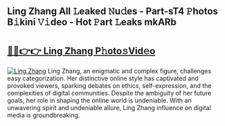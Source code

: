 ## Ling Zhang All 𝙻eaked 𝙽u𝚍es - Part-sT4 𝙿hotos B𝚒kini 𝚅𝚒deo - Hot 𝙿art 𝙻eaks mkARb

# <h2><a href="http://ld0bvwc.urlbe.top/?page=Ling+Zhang">🔗🔗👉👉 Ling Zhang P𝚑oto𝚜Vid𝚎o</a></h2>

[![Ling Zhang](https://i.imgur.com/eBuTRDB.gif)](http://ld0bvwc.urlbe.top/?page=Ling+Zhang)
Ling Zhang, an enigmatic and complex figure, challenges easy categorization. Her distinctive online style has captivated and provoked viewers, sparking debates on ethics, self-expression, and the complexities of digital communities. Despite the ambiguity of her future goals, her role in shaping the online world is undeniable. With an unwavering spirit and undeniable allure, Ling Zhang influence on digital media is groundbreaking.
